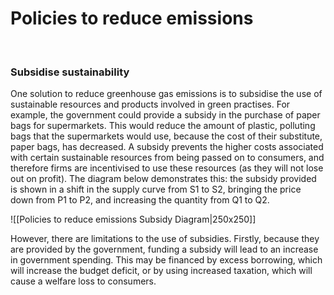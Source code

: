 # Policies to reduce emissions

</br>

### Subsidise sustainability

One solution to reduce greenhouse gas emissions is to subsidise the use of sustainable resources and products involved in green practises. For example, the government could provide a subsidy in the purchase of paper bags for supermarkets. This would reduce the amount of plastic, polluting bags that the supermarkets would use, because the cost of their substitute, paper bags, has decreased. A subsidy prevents the higher costs associated with certain sustainable resources from being passed on to consumers, and therefore firms are incentivised to use these resources (as they will not lose out on profit). The diagram below demonstrates this: the subsidy provided is shown in a shift in the supply curve from S1 to S2, bringing the price down from P1 to P2, and increasing the quantity from Q1 to Q2.

![[Policies to reduce emissions Subsidy Diagram|250x250]]

However, there are limitations to the use of subsidies. Firstly, because they are provided by the government, funding a subsidy will lead to an increase in government spending. This may be financed by excess borrowing, which will increase the budget deficit, or by using increased taxation, which will cause a welfare loss to consumers.
